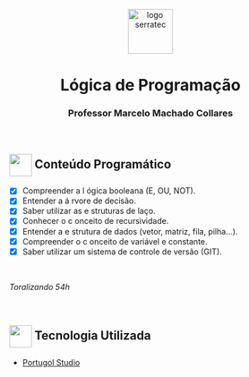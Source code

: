 <p align="center">
<img height="80px" src="https://github.com/Volneineves/Grupo01-turmaMarcelo/blob/trabalhoFinal/assets/logoSerratec.png" alt="logo serratec">
</p>

<h1 align="center">Lógica de Programação</h1>
<!--<h2 align="center">Grupo 01 - Turma 04</h2>-->
<h3 align="center">Professor Marcelo Machado Collares</h3>

<!--
## <img  height="50px" align="center" src="https://user-images.githubusercontent.com/57602117/114129487-07b9b880-98d5-11eb-9ebb-10ccd48c2eeb.png"> Integrantes
- [Caio Rodrigues](https://github.com/raiocodrigues)
- [Frederico Stilpen](https://github.com/FredericoStilpen)
- [Gabriel Macedo Araújo](https://github.com/M4G1Ck)
- [João Paulo Bade](https://github.com/JpBade)
- [Marcos Paulo Marques Corrêa](https://github.com/marcosbarker)
- [Volnei Neves](https://github.com/Volneineves)
  -->

</br>

## <img  height="40px" align="center" src="https://slackmojis.com/emojis/4418-google_docs/download"> Conteúdo Programático

- [x] Compreender a l ógica booleana (E, OU, NOT).
- [x] Entender a á rvore de decisão.
- [x] Saber utilizar as e struturas de laço.
- [x] Conhecer o c onceito de recursividade.
- [x] Entender a e strutura de dados (vetor, matriz, fila, pilha...).
- [x] Compreender o c onceito de variável e constante.
- [x] Saber utilizar um sistema de controle de versão (GIT).

<br/>

*Toralizando 54h*

<br/>

## <img  height="40px" align="center" src="https://slackmojis.com/emojis/4418-google_docs/download"> Tecnologia Utilizada

- [Portugol Studio](https://portugol-webstudio.cubos.io/)

<!--## <img  height="50px" align="center" src="https://emojis.slackmojis.com/emojis/images/1464135097/464/fb-like.gif?1464135097"> Contribuidores

<table>
  <tr>
    <td align="center">
      <a href="https://github.com/raiocodrigues">
        <img src="https://avatars.githubusercontent.com/u/82115790?v=4" width="100px;" alt="Avatar Caio Rodrigues"/><br>
        <sub>
          <b>Caio Rodrigues</b>
        </sub>
      </a>
    </td>
    <td align="center">
      <a href="https://github.com/FredericoStilpen">
        <img src="https://avatars.githubusercontent.com/u/82114348?v=4" width="100px;" alt="Avatar Frederico Stilpen"/><br>
        <sub>
          <b>Frederico Stilpen</b>
        </sub>
      </a><br>
    </td>
    <td align="center">
      <a href="https://github.com/M4G1Ck">
        <img src="https://avatars.githubusercontent.com/u/79328112?v=4" width="100px;" alt="Avatar Gabriel Macedo Araújo"/><br>
        <sub>
          <b>Gabriel Macedo Araújoo</b>
        </sub>
      </a><br>
    </td>
    <td align="center">
      <a href="https://github.com/JpBade">
        <img src="https://avatars.githubusercontent.com/u/82114843?v=4" width="100px;" alt="Avatar João Paulo Bade"/><br>
        <sub>
          <b>João Paulo Bade</b>
        </sub>
      </a><br>
    </td>
    <td align="center">
      <a href="https://github.com/marcosbarker">
        <img src="https://avatars.githubusercontent.com/u/57602117?v=4" width="100px;" alt="Avatar Marcos Paulo Marques Corrêa"/><br>
        <sub>
          <b>Marcos Paulo Marques Corrêa</b>
        </sub>
      </a><br>
    </td>
    <td align="center">
      <a href="https://github.com/Volneineves">
        <img src="https://avatars.githubusercontent.com/u/82004090?v=4" width="100px;" alt="Avatar Volnei Neves"/><br>
        <sub>
          <b>Volnei Neves</b>
        </sub>
      </a><br>
    </td>
</table>-->
